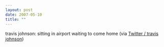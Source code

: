 ```yaml
---
layout: post
date: 2007-05-10
title: ""
---
```

travis johnson: sitting in airport waiting to come home (via <a href="http://twitter.com/travisj/statuses/59085932">Twitter / travis johnson</a>)